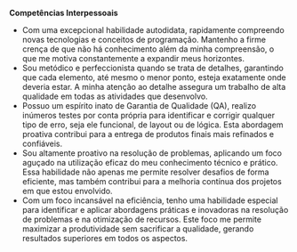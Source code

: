 **Competências Interpessoais**

- Com uma excepcional habilidade autodidata, rapidamente compreendo novas tecnologias e conceitos de programação. Mantenho a firme crença de que não há conhecimento além da minha compreensão, o que me motiva constantemente a expandir meus horizontes.
- Sou metódico e perfeccionista quando se trata de detalhes, garantindo que cada elemento, até mesmo o menor ponto, esteja exatamente onde deveria estar. A minha atenção ao detalhe assegura um trabalho de alta qualidade em todas as atividades que desenvolvo.
- Possuo um espírito inato de Garantia de Qualidade (QA), realizo inúmeros testes por conta própria para identificar e corrigir qualquer tipo de erro, seja ele funcional, de layout ou de lógica. Esta abordagem proativa contribui para a entrega de produtos finais mais refinados e confiáveis.
- Sou altamente proativo na resolução de problemas, aplicando um foco aguçado na utilização eficaz do meu conhecimento técnico e prático. Essa habilidade não apenas me permite resolver desafios de forma eficiente, mas também contribui para a melhoria contínua dos projetos em que estou envolvido.
- Com um foco incansável na eficiência, tenho uma habilidade especial para identificar e aplicar abordagens práticas e inovadoras na resolução de problemas e na otimização de recursos. Este foco me permite maximizar a produtividade sem sacrificar a qualidade, gerando resultados superiores em todos os aspectos.